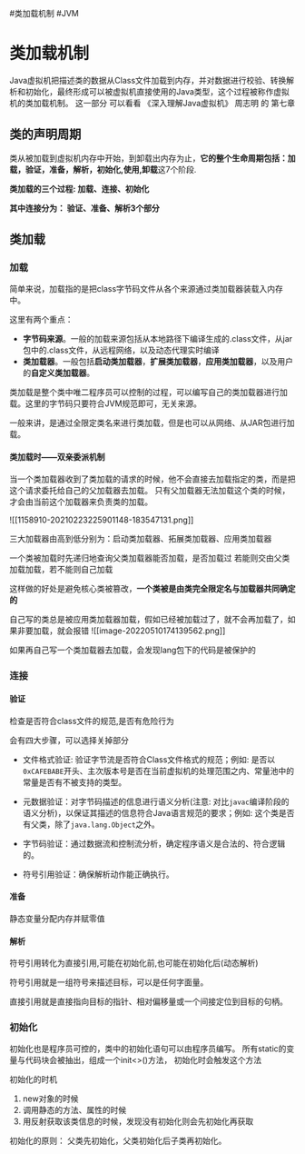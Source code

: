 #类加载机制 #JVM
# 类加载机制

Java虚拟机把描述类的数据从Class文件加载到内存，并对数据进行校验、转换解析和初始化，最终形成可以被虚拟机直接使用的Java类型，这个过程被称作虚拟机的类加载机制。
这一部分 可以看看 《深入理解Java虚拟机》 周志明 的 第七章

## 类的声明周期

类从被加载到虚拟机内存中开始，到卸载出内存为止，**它的整个生命周期包括：加载，验证，准备，解析，初始化,使用,卸载**这7个阶段.

**类加载的三个过程: 加载、连接、初始化**

**其中连接分为： 验证、准备、解析3个部分**

## 类加载

### 加载

简单来说，加载指的是把class字节码文件从各个来源通过类加载器装载入内存中。

这里有两个重点：

- **字节码来源**。一般的加载来源包括从本地路径下编译生成的.class文件，从jar包中的.class文件，从远程网络，以及动态代理实时编译
- **类加载器**。一般包括**启动类加载器**，**扩展类加载器**，**应用类加载器**，以及用户的**自定义类加载器**。

类加载是整个类中唯二程序员可以控制的过程，可以编写自己的类加载器进行加载。这里的字节码只要符合JVM规范即可，无关来源。

一般来讲，是通过全限定类名来进行类加载，但是也可以从网络、从JAR包进行加载。

#### 类加载时——双亲委派机制

当一个类加载器收到了类加载的请求的时候，他不会直接去加载指定的类，而是把这个请求委托给自己的父加载器去加载。 只有父加载器无法加载这个类的时候，才会由当前这个加载器来负责类的加载。

![[1158910-20210223225901148-183547131.png]]

三大加载器由高到低分别为：启动类加载器、拓展类加载器、应用类加载器 

一个类被加载时先递归地查询父类加载器能否加载，是否加载过 若能则交由父类加载加载，若不能则自己加载

这样做的好处是避免核心类被篡改，**一个类被是由类完全限定名与加载器共同确定的**

自己写的类总是被应用类加载器加载，假如已经被加载过了，就不会再加载了，如果非要加载，就会报错
![[image-20220510174139562.png]]

如果再自己写一个类加载器去加载，会发现lang包下的代码是被保护的

### 连接

#### 验证

检查是否符合class文件的规范,是否有危险行为

会有四大步骤，可以选择关掉部分

- 文件格式验证: 验证字节流是否符合Class文件格式的规范；例如: 是否以`0xCAFEBABE`开头、主次版本号是否在当前虚拟机的处理范围之内、常量池中的常量是否有不被支持的类型。

- 元数据验证：对字节码描述的信息进行语义分析(注意: 对比`javac`编译阶段的语义分析)，以保证其描述的信息符合Java语言规范的要求；例如: 这个类是否有父类，除了`java.lang.Object`之外。

- 字节码验证：通过数据流和控制流分析，确定程序语义是合法的、符合逻辑的。

- 符号引用验证：确保解析动作能正确执行。

#### 准备

静态变量分配内存并赋零值

#### 解析

符号引用转化为直接引用,可能在初始化前,也可能在初始化后(动态解析)

符号引用就是一组符号来描述目标，可以是任何字面量。

直接引用就是直接指向目标的指针、相对偏移量或一个间接定位到目标的句柄。

### 初始化

初始化也是程序员可控的，类中的初始化语句可以由程序员编写。  所有static的变量与代码块会被抽出，组成一个init<>()方法， 初始化时会触发这个方法

初始化的时机

1. new对象的时候
2. 调用静态的方法、属性的时候
3. 用反射获取该类信息的时候，发现没有初始化则会先初始化再获取

初始化的原则： 父类先初始化，父类初始化后子类再初始化。


